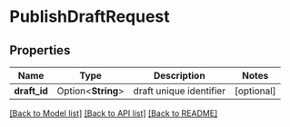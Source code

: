 # PublishDraftRequest

## Properties

Name | Type | Description | Notes
------------ | ------------- | ------------- | -------------
**draft_id** | Option<**String**> | draft unique identifier | [optional]

[[Back to Model list]](../README.md#documentation-for-models) [[Back to API list]](../README.md#documentation-for-api-endpoints) [[Back to README]](../README.md)


